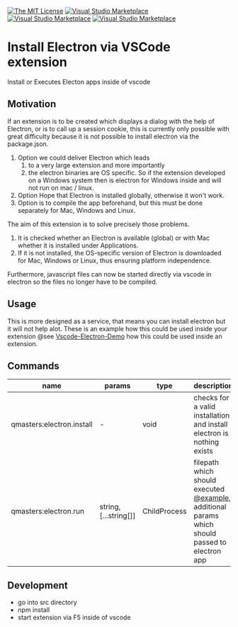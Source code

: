 [![The MIT License](https://img.shields.io/badge/license-MIT-orange.svg?style=flat-square)](http://opensource.org/licenses/MIT)
[![Visual Studio Marketplace](https://vsmarketplacebadge.apphb.com/version-short/q-masters.electron-vscode.svg)](https://marketplace.visualstudio.com/items?itemName=q-masters.electron-vscode)
[![Visual Studio Marketplace](https://vsmarketplacebadge.apphb.com/downloads-short/q-masters.electron-vscode.svg)](https://marketplace.visualstudio.com/items?itemName=q-masters.electron-vscode)
[![Visual Studio Marketplace](https://vsmarketplacebadge.apphb.com/installs-short/q-masters.electron-vscode.svg?style=flat-square)](https://marketplace.visualstudio.com/items?itemName=q-masters.electron-vscode)

# Install Electron via VSCode extension

Install or Executes Electon apps inside of vscode

## Motivation

If an extension is to be created which displays a dialog with the help of Electron, or is to call up a session cookie, this is currently only possible with great difficulty because it is not possible to install electron via the package.json.

1. Option we could deliver Electron which leads 
   1. to a very large extension and more importantly
   2. the electron binaries are OS specific. So if the extension developed on a Windows system then is electron for Windows inside and will not run on mac / linux.
2. Option Hope that Electron is installed globally, otherwise it won't work.
3. Option is to compile the app beforehand, but this must be done separately for Mac, Windows and Linux.

The aim of this extension is to solve precisely those problems.

1. It is checked whether an Electron is available (global) or with Mac whether it is installed under Applications.
2. If it is not installed, the OS-specific version of Electron is downloaded for Mac, Windows or Linux, thus ensuring platform independence.

Furthermore, javascript files can now be started directly via vscode in electron so the files no longer have to be compiled.

## Usage

This is more designed as a service, that means you can install electron but it will not help alot. These is an example how this could be used inside your extension @see [Vscode-Electron-Demo](https://github.com/q-masters/vscode-electron-demo) how this could be used inside an extension.

## Commands

|name|params|type|description|
|-|-|-|-|
|qmasters:electron.install|-|void|checks for a valid installation and install electron is nothing exists|
|qmasters:electron.run|string, \[...string\[\]\]|ChildProcess|filepath which should executed [@example](https://github.com/electron/electron-quick-start/blob/master/main.js), additional params which should passed to electron app|

## Development

- go into src directory
- npm install
- start extension via F5 inside of vscode

